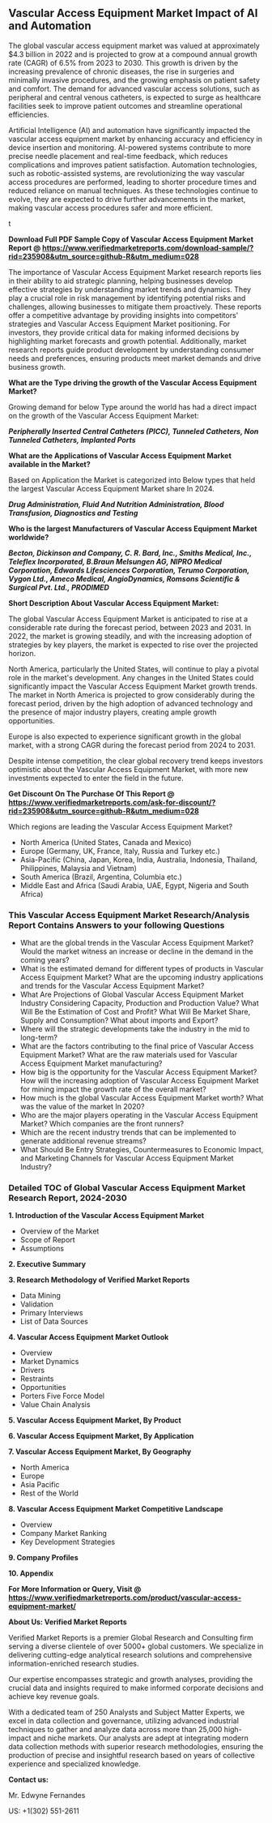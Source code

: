 <h2>Vascular Access Equipment Market Impact of AI and Automation</h2><p>The global vascular access equipment market was valued at approximately $4.3 billion in 2022 and is projected to grow at a compound annual growth rate (CAGR) of 6.5% from 2023 to 2030. This growth is driven by the increasing prevalence of chronic diseases, the rise in surgeries and minimally invasive procedures, and the growing emphasis on patient safety and comfort. The demand for advanced vascular access solutions, such as peripheral and central venous catheters, is expected to surge as healthcare facilities seek to improve patient outcomes and streamline operational efficiencies.</p><p>Artificial Intelligence (AI) and automation have significantly impacted the vascular access equipment market by enhancing accuracy and efficiency in device insertion and monitoring. AI-powered systems contribute to more precise needle placement and real-time feedback, which reduces complications and improves patient satisfaction. Automation technologies, such as robotic-assisted systems, are revolutionizing the way vascular access procedures are performed, leading to shorter procedure times and reduced reliance on manual techniques. As these technologies continue to evolve, they are expected to drive further advancements in the market, making vascular access procedures safer and more efficient.</p>t</p><p id="" class=""><strong>Download Full PDF Sample Copy of Vascular Access Equipment Market Report @ <a href="https://www.verifiedmarketreports.com/download-sample/?rid=235908&utm_source=github-R&utm_medium=028" target="_blank">https://www.verifiedmarketreports.com/download-sample/?rid=235908&utm_source=github-R&utm_medium=028</a></strong></p><p>The importance of&nbsp;Vascular Access Equipment Market research reports lies in their ability to aid strategic planning, helping businesses develop effective strategies by understanding market trends and dynamics. They play a crucial role in risk management by identifying potential risks and challenges, allowing businesses to mitigate them proactively. These reports offer a competitive advantage by providing insights into competitors' strategies and Vascular Access Equipment Market positioning. For investors, they provide critical data for making informed decisions by highlighting market forecasts and growth potential. Additionally, market research reports guide product development by understanding consumer needs and preferences, ensuring products meet market demands and drive business growth.</p><p><strong>What are the&nbsp;Type driving the growth of the Vascular Access Equipment Market?</strong></p><p id="" class="">Growing demand for below Type around the world has had a direct impact on the growth of the Vascular Access Equipment Market:</p><em><strong>Peripherally Inserted Central Catheters (PICC), Tunneled Catheters, Non Tunneled Catheters, Implanted Ports</strong></em></p><strong>What are the&nbsp;Applications&nbsp;of Vascular Access Equipment Market available in the Market?</strong></p><p id="" class="">Based on Application the Market is categorized into Below types that held the largest Vascular Access Equipment Market share In 2024.</p><em><strong>Drug Administration, Fluid And Nutrition Administration, Blood Transfusion, Diagnostics and Testing</strong></em></p><strong>Who is the largest Manufacturers of Vascular Access Equipment Market worldwide?</strong></p><p><em><strong>Becton, Dickinson and Company, C. R. Bard, Inc., Smiths Medical, Inc., Teleflex Incorporated, B.Braun Melsungen AG, NIPRO Medical Corporation, Edwards Lifesciences Corporation, Terumo Corporation, Vygon Ltd., Ameco Medical, AngioDynamics, Romsons Scientific & Surgical Pvt. Ltd., PRODIMED</strong></em></p><p id="" class=""><strong>Short Description About Vascular Access Equipment Market:</strong></p><p>The global Vascular Access Equipment Market is anticipated to rise at a considerable rate during the forecast period, between 2023 and 2031. In 2022, the market is growing steadily, and with the increasing adoption of strategies by key players, the market is expected to rise over the projected horizon.</p><p>North America, particularly the United States, will continue to play a pivotal role in the market's development. Any changes in the United States could significantly impact the Vascular Access Equipment Market growth trends. The market in North America is projected to grow considerably during the forecast period, driven by the high adoption of advanced technology and the presence of major industry players, creating ample growth opportunities.</p><p>Europe is also expected to experience significant growth in the global market, with a strong CAGR during the forecast period from 2024 to 2031.</p><p>Despite intense competition, the clear global recovery trend keeps investors optimistic about the Vascular Access Equipment Market, with more new investments expected to enter the field in the future.</p><p id="" class=""><strong>Get Discount On The Purchase Of This Report @ <a href="https://www.verifiedmarketreports.com/ask-for-discount/?rid=235908&utm_source=github-R&utm_medium=028" target="_blank">https://www.verifiedmarketreports.com/ask-for-discount/?rid=235908&utm_source=github-R&utm_medium=028</a></strong></p>Which regions are leading the Vascular Access Equipment Market?</p><ul><li>North America (United States, Canada and Mexico)</li><li>Europe (Germany, UK, France, Italy, Russia and Turkey etc.)</li><li>Asia-Pacific (China, Japan, Korea, India, Australia, Indonesia, Thailand, Philippines, Malaysia and Vietnam)</li><li>South America (Brazil, Argentina, Columbia etc.)</li><li>Middle East and Africa (Saudi Arabia, UAE, Egypt, Nigeria and South Africa)</li></ul><h3 id="" class="">This Vascular Access Equipment Market Research/Analysis Report Contains Answers to your following Questions</h3><ul><li>What are the global trends in the Vascular Access Equipment Market? Would the market witness an increase or decline in the demand in the coming years?</li><li>What is the estimated demand for different types of products in Vascular Access Equipment Market? What are the upcoming industry applications and trends for the Vascular Access Equipment Market?</li><li>What Are Projections of Global Vascular Access Equipment Market Industry Considering Capacity, Production and Production Value? What Will Be the Estimation of Cost and Profit? What Will Be Market Share, Supply and Consumption? What about imports and Export?</li><li>Where will the strategic developments take the industry in the mid to long-term?</li><li>What are the factors contributing to the final price of Vascular Access Equipment Market? What are the raw materials used for Vascular Access Equipment Market manufacturing?</li><li>How big is the opportunity for the Vascular Access Equipment Market? How will the increasing adoption of Vascular Access Equipment Market for mining impact the growth rate of the overall market?</li><li>How much is the global Vascular Access Equipment Market worth? What was the value of the market In 2020?</li><li>Who are the major players operating in the Vascular Access Equipment Market? Which companies are the front runners?</li><li>Which are the recent industry trends that can be implemented to generate additional revenue streams?</li><li>What Should Be Entry Strategies, Countermeasures to Economic Impact, and Marketing Channels for Vascular Access Equipment Market Industry?</li></ul><h3 id="" class="">Detailed TOC of Global Vascular Access Equipment Market Research Report, 2024-2030</h3><p id="" class=""><strong>1. Introduction of the Vascular Access Equipment Market</strong></p><ul><li>Overview of the Market</li><li>Scope of Report</li><li>Assumptions</li></ul><p id="" class=""><strong>2. Executive Summary</strong></p><p id="" class=""><strong>3. Research Methodology of Verified Market Reports</strong></p><ul><li>Data Mining</li><li>Validation</li><li>Primary Interviews</li><li>List of Data Sources</li></ul><p id="" class=""><strong>4. Vascular Access Equipment Market Outlook</strong></p><ul><li>Overview</li><li>Market Dynamics</li><li>Drivers</li><li>Restraints</li><li>Opportunities</li><li>Porters Five Force Model</li><li>Value Chain Analysis</li></ul><p id="" class=""><strong>5. Vascular Access Equipment Market, By Product</strong></p><p id="" class=""><strong>6. Vascular Access Equipment Market, By Application</strong></p><p id="" class=""><strong>7. Vascular Access Equipment Market, By Geography</strong></p><ul><li>North America</li><li>Europe</li><li>Asia Pacific</li><li>Rest of the World</li></ul><p id="" class=""><strong>8. Vascular Access Equipment Market Competitive Landscape</strong></p><ul><li>Overview</li><li>Company Market Ranking</li><li>Key Development Strategies</li></ul><p id="" class=""><strong>9. Company Profiles</strong></p><p id="" class=""><strong>10. Appendix</strong></p><p id="" class=""><strong>For More Information or Query, Visit @ <a href="https://www.verifiedmarketreports.com/product/vascular-access-equipment-market/" target="_blank">https://www.verifiedmarketreports.com/product/vascular-access-equipment-market/</a></strong></p><p id="" class=""><strong>About Us: Verified Market Reports</strong></p><p id="" class="">Verified Market Reports is a premier Global Research and Consulting firm serving a diverse clientele of over 5000+ global customers. We specialize in delivering cutting-edge analytical research solutions and comprehensive information-enriched research studies.</p><p id="" class="">Our expertise encompasses strategic and growth analyses, providing the crucial data and insights required to make informed corporate decisions and achieve key revenue goals.</p><p id="" class="">With a dedicated team of 250 Analysts and Subject Matter Experts, we excel in data collection and governance, utilizing advanced industrial techniques to gather and analyze data across more than 25,000 high-impact and niche markets. Our analysts are adept at integrating modern data collection methods with superior research methodologies, ensuring the production of precise and insightful research based on years of collective experience and specialized knowledge.</p><p id="" class=""><strong>Contact us:</strong></p><p id="" class="">Mr. Edwyne Fernandes</p><p id="" class="">US: +1(302) 551-2611</p>